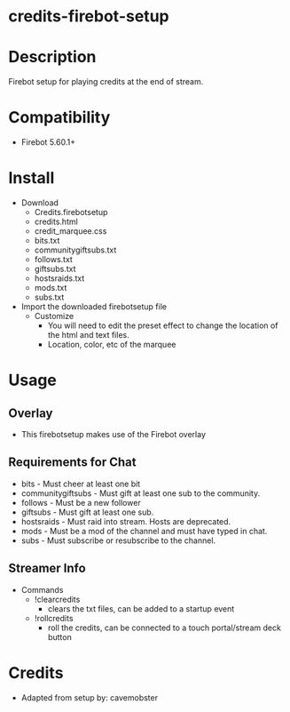 # credits-firebot-setup

# Description
Firebot setup for playing credits at the end of stream.

# Compatibility
- Firebot 5.60.1+

# Install
+ Download
  + Credits.firebotsetup
  + credits.html
  + credit_marquee.css
  + bits.txt
  + communitygiftsubs.txt
  + follows.txt
  + giftsubs.txt
  + hostsraids.txt
  + mods.txt
  + subs.txt
+ Import the downloaded firebotsetup file
  + Customize
    + You will need to edit the preset effect to change the location of the html and text files.
    + Location, color, etc of the marquee

# Usage

## Overlay
+ This firebotsetup makes use of the Firebot overlay

## Requirements for Chat
+ bits - Must cheer at least one bit
+ communitygiftsubs - Must gift at least one sub to the community.
+ follows - Must be a new follower
+ giftsubs - Must gift at least one sub.
+ hostsraids - Must raid into stream. Hosts are deprecated.
+ mods - Must be a mod of the channel and must have typed in chat.
+ subs - Must subscribe or resubscribe to the channel.

## Streamer Info
+ Commands
    + !clearcredits
      + clears the txt files, can be added to a startup event
    + !rollcredits
      + roll the credits, can be connected to a touch portal/stream deck button

# Credits
+ Adapted from setup by: cavemobster
